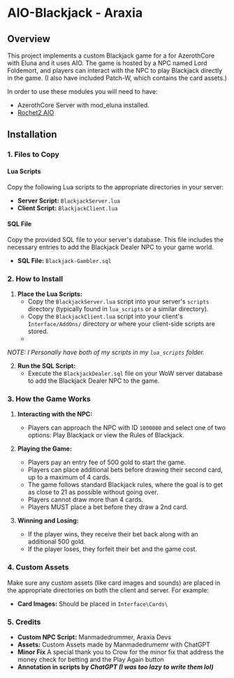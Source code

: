 # AIO-Blackjack - Araxia

## Overview

This project implements a custom Blackjack game for a for AzerothCore with Eluna and it uses AIO. The game is hosted by a NPC named Lord Foldemort, and players can interact with the NPC to play Blackjack directly in the game. (I also have included Patch-W, which contains the card assets.)

In order to use these modules you will need to have:
- AzerothCore Server with mod_eluna installed.
- [Rochet2 AIO](https://github.com/Rochet2/AIO)


## Installation

### 1. Files to Copy

#### Lua Scripts

Copy the following Lua scripts to the appropriate directories in your server:

- **Server Script:** `BlackjackServer.lua`
- **Client Script:** `BlackjackClient.lua`

#### SQL File

Copy the provided SQL file to your server's database. This file includes the necessary entries to add the Blackjack Dealer NPC to your game world.

- **SQL File:** `Blackjack-Gambler.sql`

### 2. How to Install

1. **Place the Lua Scripts:**
   - Copy the `BlackjackServer.lua` script into your server's `scripts` directory (typically found in `lua_scripts` or a similar directory).
   - Copy the `BlackjackClient.lua` script into your client's `Interface/AddOns/` directory or where your client-side scripts are stored.
   - 
*NOTE: I Personally have both of my scripts in my `lua_scripts` folder.*


2. **Run the SQL Script:**
   - Execute the `BlackjackDealer.sql` file on your WoW server database to add the Blackjack Dealer NPC to the game.

### 3. How the Game Works

1. **Interacting with the NPC:**
   - Players can approach the NPC with ID `1000000` and select one of two options: Play Blackjack or view the Rules of Blackjack.
   
2. **Playing the Game:**
   - Players pay an entry fee of 500 gold to start the game.
   - Players can place additional bets before drawing their second card, up to a maximum of 4 cards.
   - The game follows standard Blackjack rules, where the goal is to get as close to 21 as possible without going over.
   - Players cannot draw more than 4 cards.
   - Players MUST place a bet before they draw a 2nd card.


3. **Winning and Losing:**
   - If the player wins, they receive their bet back along with an additional 500 gold.
   - If the player loses, they forfeit their bet and the game cost.

### 4. Custom Assets

Make sure any custom assets (like card images and sounds) are placed in the appropriate directories on both the client and server. For example:

- **Card Images:** Should be placed in `Interface\Cards\`

### 5. Credits

- **Custom NPC Script:** Manmadedrummer, Araxia Devs
- **Assets:** Custom Assets made by Manmadedrumemr with ChatGPT
- **Minor Fix** A special thank you to Crow for the minor fix that address the money check for betting and the Play Again button
- **Annotation in scripts by _ChatGPT (I was too lazy to write them lol)_**
